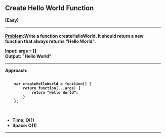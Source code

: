 ## Create Hello World Function
<b>[Easy]</b>
<br/>

<hr/>

<h4><a href="https://leetcode.com/problems/create-hello-world-function/description/?utm_campaign=PostD1&utm_medium=Post&utm_source=Post&gio_link_id=QPDw0kJR">Problem</a>:Write a function createHelloWorld. It should return a new function that always returns "Hello World". <br>

<b>Input:</b> args = []<br>
<b>Output:</b> "Hello World"<br>

<hr>
<b>Approach:</b> 
<br/>

```

    var createHelloWorld = function() {
        return function(...args) {
            return "Hello World";
        }
    };

```

<br/>
<ul>
<li>Time: O(1) </li>
<li>Space: O(1) </li>
</ul>
<hr>
